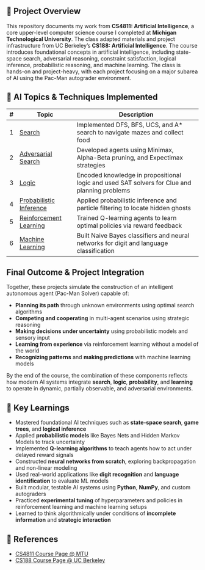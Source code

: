 ## 📘 Project Overview

This repository documents my work from **CS4811: Artificial Intelligence**, a core upper-level computer science course I completed at **Michigan Technological University**. The class adapted materials and project infrastructure from UC Berkeley’s **CS188: Artificial Intelligence**. The course introduces foundational concepts in artificial intelligence, including state-space search, adversarial reasoning, constraint satisfaction, logical inference, probabilistic reasoning, and machine learning. The class is hands-on and project-heavy, with each project focusing on a major subarea of AI using the Pac-Man autograder environment.

## 📂 AI Topics & Techniques Implemented

| # | Topic                        | Description |
|---|-----------------------------|-------------|
| 1 | [Search](Project%201_%20Search.html)                  | Implemented DFS, BFS, UCS, and A* search to navigate mazes and collect food |
| 2 | [Adversarial Search](Project%202_%20Adversarial%20Search.html)     | Developed agents using Minimax, Alpha-Beta pruning, and Expectimax strategies |
| 3 | [Logic](Project%203_%20Logic.html)                   | Encoded knowledge in propositional logic and used SAT solvers for Clue and planning problems |
| 4 | [Probabilistic Inference](Project%204_%20Ghostbusters.html)           | Applied probabilistic inference and particle filtering to locate hidden ghosts |
| 5 | [Reinforcement Learning](Project%205_%20Reinforcement%20Learning.html) | Trained Q-learning agents to learn optimal policies via reward feedback |
| 6 | [Machine Learning](Project%206_%20Machine%20Learning.html)       | Built Naive Bayes classifiers and neural networks for digit and language classification |

## Final Outcome & Project Integration

Together, these projects simulate the construction of an intelligent autonomous agent (Pac-Man Solver) capable of:

- **Planning its path** through unknown environments using optimal search algorithms
- **Competing and cooperating** in multi-agent scenarios using strategic reasoning
- **Making decisions under uncertainty** using probabilistic models and sensory input
- **Learning from experience** via reinforcement learning without a model of the world
- **Recognizing patterns** and **making predictions** with machine learning models

By the end of the course, the combination of these components reflects how modern AI systems integrate **search**, **logic**, **probability**, and **learning** to operate in dynamic, partially observable, and adversarial environments.

## 🧠 Key Learnings

- Mastered foundational AI techniques such as **state-space search**, **game trees**, and **logical inference**
- Applied **probabilistic models** like Bayes Nets and Hidden Markov Models to track uncertainty
- Implemented **Q-learning algorithms** to teach agents how to act under delayed reward signals
- Constructed **neural networks from scratch**, exploring backpropagation and non-linear modeling
- Used real-world applications like **digit recognition** and **language identification** to evaluate ML models
- Built modular, testable AI systems using **Python**, **NumPy**, and custom autograders
- Practiced **experimental tuning** of hyperparameters and policies in reinforcement learning and machine learning setups
- Learned to think algorithmically under conditions of **incomplete information** and **strategic interaction**

## 🔗 References

- [CS4811 Course Page @ MTU](https://pages.mtu.edu/~lebrown/cs4811-f23/web/)
- [CS188 Course Page @ UC Berkeley](https://inst.eecs.berkeley.edu/~cs188/fa23/)
